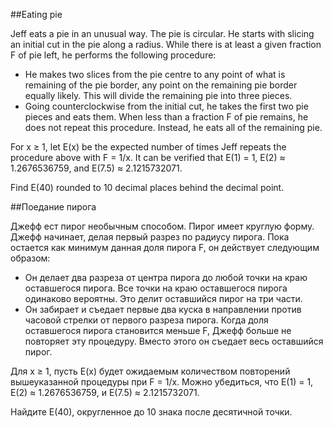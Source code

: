 ##Eating pie


Jeff eats a pie in an unusual way.
The pie is circular. He starts with slicing an initial cut in the pie along a radius.
While there is at least a given fraction F of pie left, he performs the following procedure:
- He makes two slices from the pie centre to any point of what is remaining of the pie border, any point on the remaining pie border equally likely. This will divide the remaining pie into three pieces. 
- Going counterclockwise from the initial cut, he takes the first two pie pieces and eats them.
When less than a fraction F of pie remains, he does not repeat this procedure. Instead, he eats all of the remaining pie.




For x ≥ 1, let E(x) be the expected number of times Jeff repeats the procedure above with F = 1/x.
It can be verified that  E(1) = 1, E(2) ≈ 1.2676536759, and E(7.5) ≈ 2.1215732071.


Find E(40) rounded to 10 decimal places behind the decimal point.

##Поедание пирога


Джефф ест пирог необычным способом.
Пирог имеет круглую форму. Джефф начинает, делая первый разрез по радиусу пирога.
Пока остается как минимум данная доля пирога F, он действует следующим образом:
- Он делает два разреза от центра пирога до любой точки на краю оставшегося пирога. Все точки на краю оставшегося пирога одинаково вероятны. Это делит оставшийся пирог на три части. 
- Он забирает и съедает первые два куска в направлении против часовой стрелки от первого разреза пирога.
Когда доля оставшегося пирога становится меньше F, Джефф больше не повторяет эту процедуру. Вместо этого он съедает весь оставшийся пирог.




Для x ≥ 1, пусть E(x) будет ожидаемым количеством повторений вышеуказанной процедуры при F = 1/x.
Можно убедиться, что E(1) = 1, E(2) ≈ 1.2676536759, и E(7.5) ≈ 2.1215732071.


Найдите E(40), округленное до 10 знака после десятичной точки.


